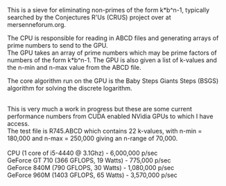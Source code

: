 This is a sieve for eliminating non-primes of the form k*b^n-1, typically searched by the Conjectures R'Us (CRUS) project over at mersenneforum.org.

The CPU is responsible for reading in ABCD files and generating arrays of prime numbers to send to the GPU.<br />
The GPU takes an array of prime numbers which may be prime factors of numbers of the form k*b^n-1. The GPU is also given a list of k-values and the n-min and n-max value from the ABCD file. 

The core algorithm run on the GPU is the Baby Steps Giants Steps (BSGS) algorithm for solving the discrete logarithm. 

<br />
This is very much a work in progress but these are some current performance numbers from CUDA enabled NVidia GPUs to which I have access.<br />
The test file is R745.ABCD which contains 22 k-values, with n-min = 180,000 and n-max = 250,000 giving an n-range of 70,000.<br />
<br />
CPU (1 core of i5-4440 @ 3.1Ghz) - 6,000,000 p/sec<br />
GeForce GT 710 (366 GFLOPS, 19 Watts) - 775,000 p/sec<br />
GeForce 840M (790 GFLOPS, 30 Watts) - 1,080,000 p/sec<br />
GeForce 960M (1403 GFLOPS, 65 Watts) - 3,570,000 p/sec<br />
